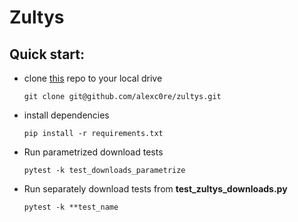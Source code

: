 # Zultys

## Quick start:

* clone [this](https://github.com/alexc0re/zultys) repo to your local drive

  ```
  git clone git@github.com/alexc0re/zultys.git
  ```
* install dependencies
  ```
  pip install -r requirements.txt
  ```

* Run parametrized download tests
  ```
  pytest -k test_downloads_parametrize
    ```

* Run separately download tests from **test_zultys_downloads.py**
  ```
  pytest -k **test_name
    ```
